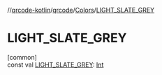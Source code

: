 //[qrcode-kotlin](../../../index.md)/[qrcode](../index.md)/[Colors](index.md)/[LIGHT_SLATE_GREY](-l-i-g-h-t_-s-l-a-t-e_-g-r-e-y.md)

# LIGHT_SLATE_GREY

[common]\
const val [LIGHT_SLATE_GREY](-l-i-g-h-t_-s-l-a-t-e_-g-r-e-y.md): [Int](https://kotlinlang.org/api/latest/jvm/stdlib/kotlin/-int/index.html)
